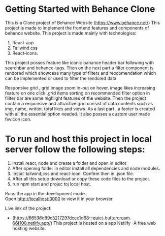 # Getting Started with Behance Clone
This is a Clone project of Behance Website (https://www.behance.net/)
This project is made to implement the frontend features and components of behance website.
This project is made mainly with technologies:
1. React-app
2. Tailwind.css
3. React-icons.

This project posses feature like iconic bahance header bar following with searchbar and behance-tags. Then on the next part a filter component is rendored which showcase many type of filters and reccomendation which can be implemented or used to filter the rendored data.

Responsive grid , grid image zoom in-out on hover, image likes increasing feature on one click ,grid items sorting on recommended filter option in fiilter bar are some highlight features of the website.
Then the project contain a responsive and attractive grid consist of data contents such as img, name, writter, total likes and views. As a last part , a footer is created with all the essential option needed. It also posses a custom user made fevicon icon.

# To run and host this project in local server follow the following steps:
1. install react, node and create a folder and open in editor.
2. After opening folder in editor install all dependencies and node modules.
3. Install tailwind,css and react-icon. Confirm then in .json file.
4. After all this setup download or copy these code files to the project.
5. run npm start and projec toj local host.

Runs the app in the development mode.\
Open [http://localhost:3000](http://localhost:3000) to view it in your browser.

Live link of the project:
- (https://66536d89c5217297dcce1d68--quiet-buttercream-66f100.netlify.app/)
This project is hosted on a app Netlify -A free web hosting website. 
